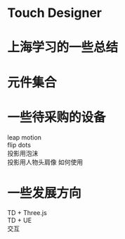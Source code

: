 # Touch Designer

# 上海学习的一些总结


# 元件集合



# 一些待采购的设备
leap motion  
flip dots  
投影用泡沫  
投影用人物头肩像
如何使用



# 一些发展方向
TD + Three.js  
TD + UE  
交互


